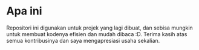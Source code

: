 # Apa ini

Repositori ini digunakan untuk projek yang lagi dibuat, dan sebisa mungkin untuk membuat kodenya efisien dan mudah dibaca :D. Terima kasih atas semua kontribusinya dan saya mengapresiasi usaha sekalian.